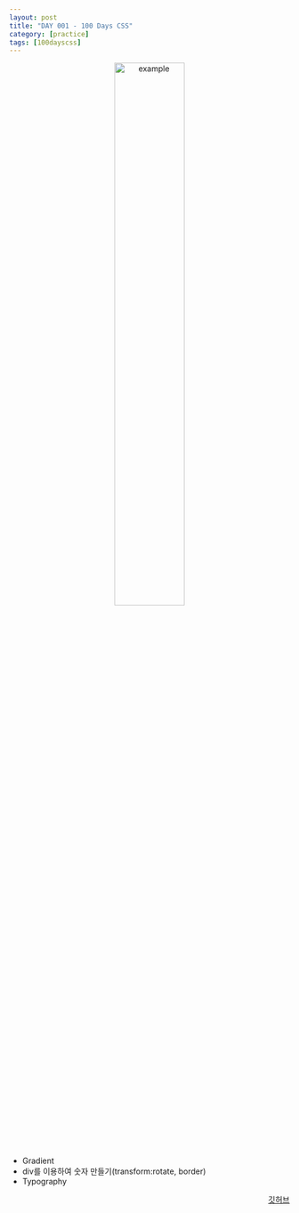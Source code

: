 ```yaml
---
layout: post
title: "DAY 001 - 100 Days CSS"
category: [practice]
tags: [100dayscss]
---
```


<p align="center">
  <img src = "https://user-images.githubusercontent.com/94063261/185834014-94f18e79-9551-4468-bb51-79df43a4a18a.png" alt = "example" width="50%" height="50%">
</p>

- Gradient
- div를 이용하여 숫자 만들기(transform:rotate, border)
- Typography

<p align="right">
  <a href="https://github.com/mnmn092631/100daysCSS/tree/main/DAY%20001%20-%20100%20Days%20CSS" title="깃허브">깃허브</a>
</p>
